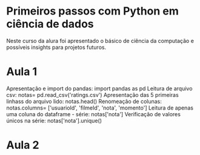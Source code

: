 # Primeiros passos com Python em ciência de dados
Neste curso da alura foi apresentado o básico de ciência da computação e possíveis insights para projetos futuros.

# Aula 1
Apresentação e import do pandas: import pandas as pd
Leitura de arquivo csv: notas= pd.read_csv('ratings.csv')
Apresentação das 5 primeiras linhass do arquivo lido: notas.head()
Renomeação de colunas: notas.columns= ['usuarioId', 'filmeId', 'nota', 'momento']
Leitura de apenas uma coluna do dataframe - série: notas['nota']
Verificação de valores únicos na série: notas['nota'].unique()

# Aula 2
